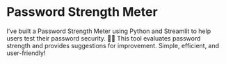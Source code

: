 <h1>Password Strength Meter</h1>
I’ve built a Password Strength Meter using Python and Streamlit to help users test their password security. 🔐✨ This tool evaluates password strength and provides suggestions for improvement. Simple, efficient, and user-friendly!
